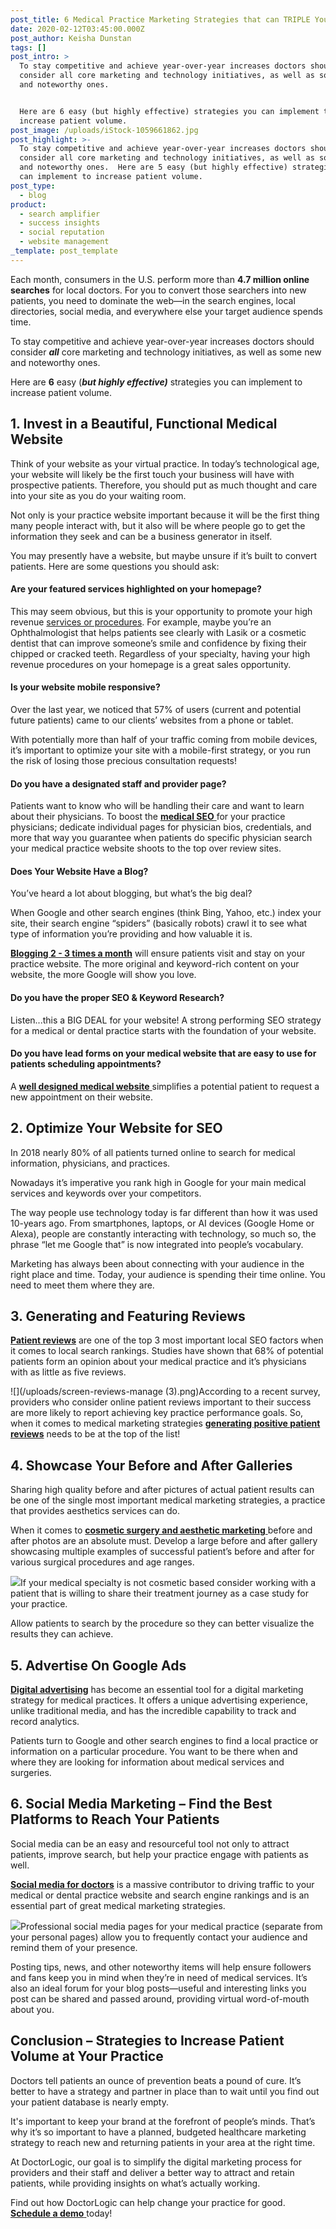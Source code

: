 ```yaml
---
post_title: 6 Medical Practice Marketing Strategies that can TRIPLE Your Leads in 2020
date: 2020-02-12T03:45:00.000Z
post_author: Keisha Dunstan
tags: []
post_intro: >
  To stay competitive and achieve year-over-year increases doctors should
  consider all core marketing and technology initiatives, as well as some new
  and noteworthy ones.


  Here are 6 easy (but highly effective) strategies you can implement to
  increase patient volume.
post_image: /uploads/iStock-1059661862.jpg
post_highlight: >-
  To stay competitive and achieve year-over-year increases doctors should
  consider all core marketing and technology initiatives, as well as some new
  and noteworthy ones.  Here are 5 easy (but highly effective) strategies you
  can implement to increase patient volume.
post_type:
  - blog
product:
  - search amplifier
  - success insights
  - social reputation
  - website management
_template: post_template
---
```


Each month, consumers in the U.S. perform more than **4.7 million online searches** for local doctors. For you to convert those searchers into new patients, you need to dominate the web—in the search engines, local directories, social media, and everywhere else your target audience spends time.

To stay competitive and achieve year-over-year increases doctors should consider **_all_** core marketing and technology initiatives, as well as some new and noteworthy ones.

Here are **6** easy (**_but highly effective)_** strategies you can implement to increase patient volume.

## **1. Invest in a Beautiful, Functional Medical Website**

Think of your website as your virtual practice. In today’s technological age, your website will likely be the first touch your business will have with prospective patients. Therefore, you should put as much thought and care into your site as you do your waiting room.

Not only is your practice website important because it will be the first thing many people interact with, but it also will be where people go to get the information they seek and can be a business generator in itself.

You may presently have a website, but maybe unsure if it’s built to convert patients. Here are some questions you should ask:

#### **Are your featured services highlighted on your homepage?**

This may seem obvious, but this is your opportunity to promote your high revenue [services or procedures](https://doctorlogic.com/medical-website-content-multiplier "Content Multiplier"). For example, maybe you’re an Ophthalmologist that helps patients see clearly with Lasik or a cosmetic dentist that can improve someone’s smile and confidence by fixing their chipped or cracked teeth. Regardless of your specialty, having your high revenue procedures on your homepage is a great sales opportunity.

#### **Is your website mobile responsive?**

Over the last year, we noticed that 57% of users (current and potential future patients) came to our clients’ websites from a phone or tablet.

With potentially more than half of your traffic coming from mobile devices, it’s important to optimize your site with a mobile-first strategy, or you run the risk of losing those precious consultation requests!

#### **Do you have a designated staff and provider page?**

Patients want to know who will be handling their care and want to learn about their physicians. To boost the [**medical SEO** ](https://doctorlogic.com/medical-seo-search-amplifier "Medical SEO")for your practice physicians; dedicate individual pages for physician bios, credentials, and more that way you guarantee when patients do specific physician search your medical practice website shoots to the top over review sites.

#### **Does Your Website Have a Blog?**

You’ve heard a lot about blogging, but what’s the big deal?

When Google and other search engines (think Bing, Yahoo, etc.) index your site, their search engine “spiders” (basically robots) crawl it to see what type of information you’re providing and how valuable it is.

[**Blogging 2 - 3 times a month**](https://doctorlogic.com/growth-accelerators/healthcare-content-marketing) will ensure patients visit and stay on your practice website. The more original and keyword-rich content on your website, the more Google will show you love.

#### **Do you have the proper SEO & Keyword Research?**

Listen...this a BIG DEAL for your website! A strong performing SEO strategy for a medical or dental practice starts with the foundation of your website.

#### **Do you have lead forms on your medical website that are easy to use for patients scheduling appointments?**

A [**well designed medical website** ](https://doctorlogic.com/medical-practice-website-design)simplifies a potential patient to request a new appointment on their website.

## **2. Optimize Your Website for SEO**

In 2018 nearly 80% of all patients turned online to search for medical information, physicians, and practices.

Nowadays it’s imperative you rank high in Google for your main medical services and keywords over your competitors.

The way people use technology today is far different than how it was used 10-years ago. From smartphones, laptops, or AI devices (Google Home or Alexa), people are constantly interacting with technology, so much so, the phrase “let me Google that” is now integrated into people’s vocabulary.

Marketing has always been about connecting with your audience in the right place and time. Today, your audience is spending their time online. You need to meet them where they are.

## **3. Generating and Featuring Reviews**

[**Patient reviews**](https://doctorlogic.com/online-reputation-management-doctors) are one of the top 3 most important local SEO factors when it comes to local search rankings. Studies have shown that 68% of potential patients form an opinion about your medical practice and it’s physicians with as little as five reviews.

![](/uploads/screen-reviews-manage (3).png)According to a recent survey, providers who consider online patient reviews important to their success are more likely to report achieving key practice performance goals. So, when it comes to medical marketing strategies [**generating positive patient reviews**](https://doctorlogic.com/online-reputation-management-doctors) needs to be at the top of the list!

## **4. Showcase Your Before and After Galleries**

Sharing high quality before and after pictures of actual patient results can be one of the single most important medical marketing strategies, a practice that provides aesthetics services can do.

When it comes to [**cosmetic surgery and aesthetic marketing** ](https://doctorlogic.com/blog/2019-12-30plastic-surgery-marketing-budget.html)before and after photos are an absolute must. Develop a large before and after gallery showcasing multiple examples of successful patient’s before and after for various surgical procedures and age ranges.

![](/uploads/content-multiplier-page.jpg)If your medical specialty is not cosmetic based consider working with a patient that is willing to share their treatment journey as a case study for your practice.

Allow patients to search by the procedure so they can better visualize the results they can achieve.

## **5. Advertise On Google Ads**

[**Digital advertising**](https://doctorlogic.com/growth-accelerators/medical-paid-advertising) has become an essential tool for a digital marketing strategy for medical practices. It offers a unique advertising experience, unlike traditional media, and has the incredible capability to track and record analytics.

Patients turn to Google and other search engines to find a local practice or information on a particular procedure. You want to be there when and where they are looking for information about medical services and surgeries.

## **6. Social Media Marketing – Find the Best Platforms to Reach Your Patients**

Social media can be an easy and resourceful tool not only to attract patients, improve search, but help your practice engage with patients as well.

[**Social media for doctors**](https://doctorlogic.com/growth-accelerators/medical-social-media-content) is a massive contributor to driving traffic to your medical or dental practice website and search engine rankings and is an essential part of great medical marketing strategies.

![](/uploads/Social-Media-Ideas.png)Professional social media pages for your medical practice (separate from your personal pages) allow you to frequently contact your audience and remind them of your presence.

Posting tips, news, and other noteworthy items will help ensure followers and fans keep you in mind when they’re in need of medical services. It’s also an ideal forum for your blog posts—useful and interesting links you post can be shared and passed around, providing virtual word-of-mouth about you.

## **Conclusion – Strategies to Increase Patient Volume at Your Practice**

Doctors tell patients an ounce of prevention beats a pound of cure. It’s better to have a strategy and partner in place than to wait until you find out your patient database is nearly empty.

It's important to keep your brand at the forefront of people’s minds. That’s why it’s so important to have a planned, budgeted healthcare marketing strategy to reach new and returning patients in your area at the right time.

At DoctorLogic, our goal is to simplify the digital marketing process for providers and their staff and deliver a better way to attract and retain patients, while providing insights on what’s actually working.

Find out how DoctorLogic can help change your practice for good. [**Schedule a demo** ](https://growth.doctorlogic.com/get-a-demo)today!
